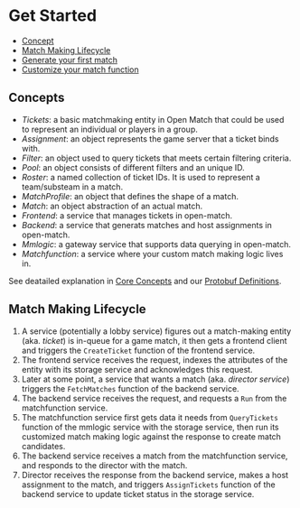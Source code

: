 # Get Started
- [Concept](#concepts)
- [Match Making Lifecycle](#match-making-lifecycle)
- [Generate your first match](#generate-your-first-match)
- [Customize your match function](#customize-your-match-function)


## Concepts
- _Tickets_: a basic matchmaking entity in Open Match that could be used to represent an individual  or players in a group.
- _Assignment_: an object represents the game server that a ticket binds with.
- _Filter_: an object used to query tickets that meets certain filtering criteria.
- _Pool_: an object consists of different filters and an unique ID.
- _Roster_: a named collection of ticket IDs. It is used to represent a team/substeam in a match.
- _MatchProfile_: an object that defines the shape of a match.
- _Match_: an object abstraction of an actual match.
- _Frontend_: a service that manages tickets in open-match.
- _Backend_: a service that generats matches and host assignments in open-match.
- _Mmlogic_: a gateway service that supports data querying in open-match.
- _Matchfunction_: a service where your custom match making logic lives in.

See deatailed explanation in [Core Concepts](https://github.com/GoogleCloudPlatform/open-match/blob/master/docs/concepts.md) and our [Protobuf Definitions](https://github.com/GoogleCloudPlatform/open-match/blob/master/api/messages.proto).


## Match Making Lifecycle

[TODO]: # (add a chart to illustrate dataflow in open-match)
[TODO]: # (the chart is not added because we have not finalize the API changes yet.)


1. A service (potentially a lobby service) figures out a match-making entity (aka. _ticket_) is in-queue for a game match, it then gets a frontend client and triggers the `CreateTicket` function of the frontend service.
2. The frontend service receives the request, indexes the attributes of the entity with its storage service and acknowledges this request.
3. Later at some point, a service that wants a match (aka. _director service_) triggers the `FetchMatches` function of the backend service.
4. The backend service receives the request, and requests a `Run` from the matchfunction service.
5. The matchfunction service first gets data it needs from `QueryTickets` function of the mmlogic service with the storage service, then run its customized match making logic against the response to create match candidates.
6. The backend service receives a match from the matchfunction service, and responds to the director with the match.
7. Director receives the response from the backend service, makes a host assignment to the match, and triggers `AssignTickets` function of the backend service to update ticket status in the storage service.
